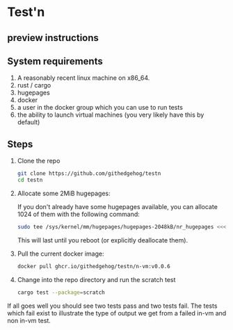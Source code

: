 # Test'n

## preview instructions

## System requirements

1. A reasonably recent linux machine on x86_64.
2. rust / cargo
3. hugepages
4. docker
5. a user in the docker group which you can use to run tests
6. the ability to launch virtual machines (you very likely have this by default)

## Steps

1. Clone the repo

   ```bash
   git clone https://github.com/githedgehog/testn
   cd testn
   ```

2. Allocate some 2MiB hugepages:

   If you don't already have some hugepages available, you can allocate 1024 of
   them with the following command:

   ```bash
   sudo tee /sys/kernel/mm/hugepages/hugepages-2048kB/nr_hugepages <<< 1024
   ```

   This will last until you reboot (or explicitly deallocate them).

3. Pull the current docker image:

   ```bash
   docker pull ghcr.io/githedgehog/testn/n-vm:v0.0.6
   ```

4. Change into the repo directory and run the scratch test

   ```bash
   cargo test --package=scratch
   ```

If all goes well you should see two tests pass and two tests fail.
The tests which fail exist to illustrate the type of output we get from a failed
in-vm and non in-vm test.
